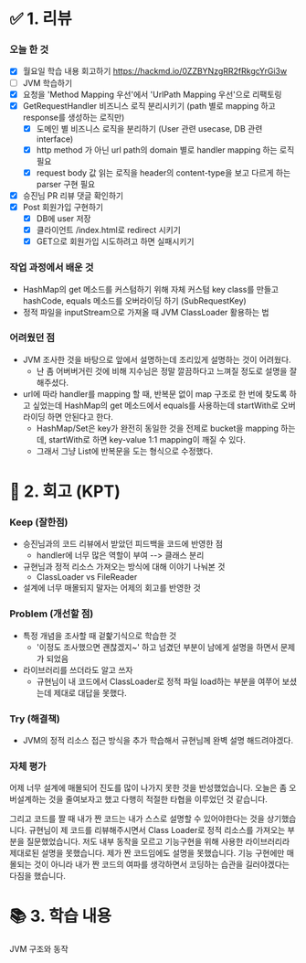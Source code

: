 # ✅ 1. 리뷰
### 오늘 한 것
- [x] 월요일 학습 내용 회고하기 https://hackmd.io/0ZZBYNzgRR2fRkgcYrGi3w
- [ ] JVM 학습하기
- [x] 요청을 'Method Mapping 우선'에서 'UrlPath Mapping 우선'으로 리팩토링
- [x] GetRequestHandler 비즈니스 로직 분리시키기 (path 별로 mapping 하고 response를 생성하는 로직만)
    - [x] 도메인 별 비즈니스 로직을 분리하기 (User 관련 usecase, DB 관련 interface)
    - [x] http method 가 아닌 url path의 domain 별로 handler mapping 하는 로직 필요
    - [x] request body 값 읽는 로직을 header의 content-type을 보고 다르게 하는 parser 구현 필요 
- [x] 승진님 PR 리뷰 댓글 확인하기
- [x] Post 회원가입 구현하기
  - [x] DB에 user 저장
  - [x] 클라이언트 /index.html로 redirect 시키기
  - [x] GET으로 회원가입 시도하려고 하면 실패시키기

### 작업 과정에서 배운 것
- HashMap의 get 메소드를 커스텀하기 위해 자체 커스텀 key class를 만들고 hashCode, equals 메소드를 오버라이딩 하기 (SubRequestKey)
- 정적 파일을 inputStream으로 가져올 때 JVM ClassLoader 활용하는 법

### 어려웠던 점
- JVM 조사한 것을 바탕으로 앞에서 설명하는데 조리있게 설명하는 것이 어려웠다. 
  - 난 좀 어버버거린 것에 비해 지수님은 정말 깔끔하다고 느껴질 정도로 설명을 잘해주셨다.
- url에 따라 handler를 mapping 할 때, 반복문 없이 map 구조로 한 번에 찾도록 하고 싶었는데
HashMap의 get 메소드에서 equals를 사용하는데 startWith로 오버라이딩 하면 안된다고 한다. 
  - HashMap/Set은 key가 완전히 동일한 것을 전제로 bucket을 mapping 하는데, startWith로 하면 key-value 1:1 mapping이 깨질 수 있다. 
  - 그래서 그냥 List에 반복문을 도는 형식으로 수정했다. 


# 🤔 2. 회고 (KPT)
### Keep (잘한점)
- 승진님과의 코드 리뷰에서 받았던 피드백을 코드에 반영한 점
  - handler에 너무 많은 역할이 부여 --> 클래스 분리 
- 규현님과 정적 리소스 가져오는 방식에 대해 이야기 나눠본 것
  - ClassLoader vs FileReader
- 설계에 너무 매몰되지 말자는 어제의 회고를 반영한 것

### Problem (개선할 점)
- 특정 개념을 조사할 때 겉핥기식으로 학습한 것 
  - '이정도 조사했으면 괜찮겠지~' 하고 넘겼던 부분이 남에게 설명을 하면서 문제가 되었음
- 라이브러리를 쓰더라도 알고 쓰자
  - 규현님이 내 코드에서 ClassLoader로 정적 파일 load하는 부분을 여쭈어 보셨는데 제대로 대답을 못했다. 

### Try (해결책)
- JVM의 정적 리소스 접근 방식을 추가 학습해서 규현님께 완벽 설명 해드려야겠다.
 
### 자체 평가
어제 너무 설계에 매몰되어 진도를 많이 나가지 못한 것을 반성했었습니다. 오늘은 좀 오버설계하는 것을 줄여보자고 했고 다행히 적절한 타협을 
이루었던 것 같습니다. 

그리고 코드를 짤 때 내가 짠 코드는 내가 스스로 설명할 수 있어야한다는 것을 상기했습니다. 
규현님이 제 코드를 리뷰해주시면서 Class Loader로 정적 리소스를 가져오는 부분을 질문했었습니다. 저도 내부 동작을 모르고 
기능구현을 위해 사용한 라이브러리라 제대로된 설명을 못했습니다. 제가 짠 코드임에도 설명을 못했습니다. 
기능 구현에만 매몰되는 것이 아니라 내가 짠 코드의 여파를 생각하면서 코딩하는 습관을 길러야겠다는 다짐을 했습니다. 

# 📚 3. 학습 내용
JVM 구조와 동작
